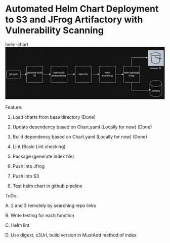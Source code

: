 
# Automated Helm Chart Deployment to S3 and JFrog Artifactory with Vulnerability Scanning

helm-chart
![helm-workflow](helm-workflow.png)


Feature:

1. Load charts from base directory (Done)

2. Update dependency based on Chart.yaml (Locally for now) (Done)

3. Build dependency based on Chart.yaml (Locally for now) (Done)

4. Lint (Basic Lint checking)

5. Package (generate index file)

6. Push into Jfrog

7. Push into S3

8. Test helm chart in github pipeline

ToDo:

A. 2 and 3 remotely by searching repo links

B. Write testing for each function

C. Helm lint

D. Use digest, s3Url, build version in MustAdd method of index